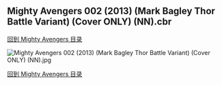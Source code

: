 ## Mighty Avengers 002 (2013) (Mark Bagley Thor Battle Variant) (Cover ONLY) (NN).cbr


[回到 Mighty Avengers 目录](https://github.com/alicewish/markdown/blob/master/series/Mighty-Avengers.md)


![Mighty Avengers 002 (2013) (Mark Bagley Thor Battle Variant) (Cover ONLY) (NN).jpg](https://wx1.sinaimg.cn/large/6a9fdecaly1fr8xnxoagbj20zk1j61kx.jpg)

[回到 Mighty Avengers 目录](https://github.com/alicewish/markdown/blob/master/series/Mighty-Avengers.md)

